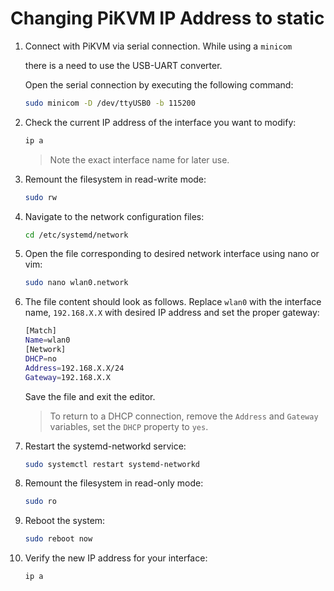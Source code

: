 # Changing PiKVM IP Address to static

1. Connect with PiKVM via serial connection. While using a `minicom`

   there is a need to use the USB-UART converter.

   Open the serial connection by executing the following command:

    ```bash
    sudo minicom -D /dev/ttyUSB0 -b 115200
    ```

1. Check the current IP address of the interface you want to modify:

   ```bash
   ip a
   ```

   > Note the exact interface name for later use.

1. Remount the filesystem in read-write mode:

   ```bash
   sudo rw
   ```

1. Navigate to the network configuration files:

   ```bash
   cd /etc/systemd/network
   ```

1. Open the file corresponding to desired network interface using nano or vim:

   ```bash
   sudo nano wlan0.network
   ```

1. The file content should look as follows. Replace `wlan0` with the interface
   name, `192.168.X.X` with desired IP address and set the proper gateway:

   ```bash
   [Match]
   Name=wlan0
   [Network]
   DHCP=no
   Address=192.168.X.X/24
   Gateway=192.168.X.X
   ```

   Save the file and exit the editor.

   > To return to a DHCP connection, remove the `Address` and `Gateway` variables,
   > set the `DHCP` property to `yes`.

1. Restart the systemd-networkd service:

   ```bash
   sudo systemctl restart systemd-networkd
   ```

1. Remount the filesystem in read-only mode:

   ```bash
   sudo ro
   ```

1. Reboot the system:

   ```bash
   sudo reboot now
   ```

1. Verify the new IP address for your interface:

   ```bash
   ip a
   ```
